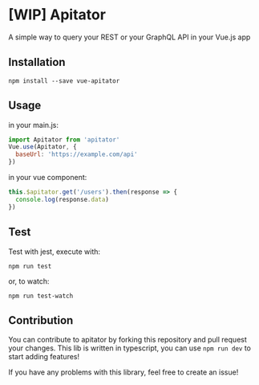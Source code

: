 # [WIP] Apitator

A simple way to query your REST or your GraphQL API in your Vue.js app

## Installation

`npm install --save vue-apitator`

## Usage

in your main.js:

```js
import Apitator from 'apitator'
Vue.use(Apitator, {
  baseUrl: 'https://example.com/api'
})
```

in your vue component:

```js
this.$apitator.get('/users').then(response => {
  console.log(response.data)
})
```

## Test

Test with jest, execute with:

`npm run test`

or, to watch:

`npm run test-watch`

## Contribution

You can contribute to apitator by forking this repository and pull request your changes. This lib is written in typescript, you can use `npm run dev` to start adding features!

If you have any problems with this library, feel free to create an issue!
